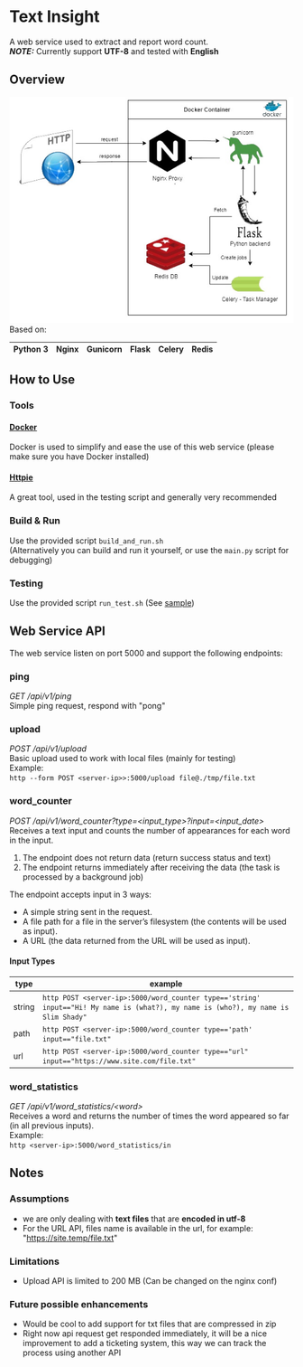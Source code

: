 # Text Insight

A web service used to extract and report word count.  
**_NOTE:_** Currently support **UTF-8** and tested with **English**

## Overview
![Overview](images/overview.jpg)  
Based on:  

| Python 3  | Nginx  |  Gunicorn | Flask  | Celery  |  Redis |
|---|---|---|---|---|---|
 
## How to Use
### Tools
#### [Docker](https://www.docker.com/products/docker-desktop)
Docker is used to simplify and ease the use of this web service
(please make sure you have Docker installed)
#### [Httpie](https://httpie.io/#installation)
A great tool, used in the testing script and generally very recommended
### Build & Run
Use the provided script `build_and_run.sh`   
(Alternatively you can build and run it yourself, or use the `main.py` script for debugging)
### Testing
Use the provided script `run_test.sh` (See [sample](./images/test_sample.png))

## Web Service API
The web service listen on port 5000 and support the following endpoints:
### ping
_GET /api/v1/ping_  
Simple ping request, respond with "pong" 
### upload
_POST /api/v1/upload_  
Basic upload used to work with local files (mainly for testing)  
Example:  
`http --form POST <server-ip>>:5000/upload file@./tmp/file.txt`
### word_counter
_POST /api/v1/word_counter?type=<input_type>?input=<input_date>_   
Receives a text input and counts the number of appearances for each word in the input.  
1. The endpoint does not return data (return success status and text) 
2. The endpoint returns immediately after receiving the data (the task is processed by a background job)  

The endpoint accepts input in 3 ways:
* A simple string sent in the request.
* A file path for a file in the server’s filesystem (the contents will be used as input).
* A URL (the data returned from the URL will be used as input).
#### Input Types
| type | example |
|---|---|
| string | `http POST <server-ip>:5000/word_counter type=='string' input=="Hi! My name is (what?), my name is (who?), my name is Slim Shady"`  |
| path | `http POST <server-ip>:5000/word_counter type=='path' input=="file.txt"`  |
| url |  `http POST <server-ip>:5000/word_counter type=="url" input=="https://www.site.com/file.txt"` |

### word_statistics
_GET /api/v1/word_statistics/\<word>_  
Receives a word and returns the number of times the word appeared so far (in all previous
inputs).  
Example:  
`http <server-ip>:5000/word_statistics/in`

## Notes
### Assumptions
* we are only dealing with **text files** that are **encoded in utf-8** 
* For the URL API, files name is available in the url, for example: "https://site.temp/file.txt"

### Limitations
* Upload API is limited to 200 MB (Can be changed on the nginx conf)

### Future possible enhancements
* Would be cool to add support for txt files that are compressed in zip
* Right now api request get responded immediately, it will be a nice improvement to add a ticketing system,
  this way we can track the process using another API
